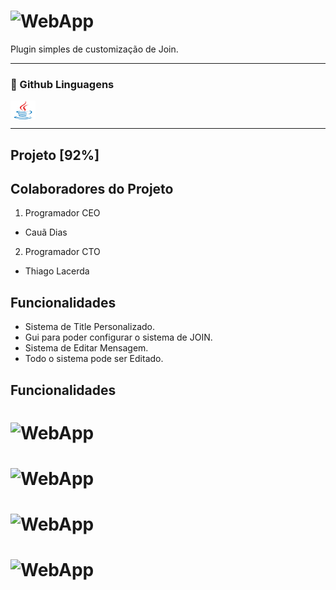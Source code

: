 # ![WebApp](https://i.imgur.com/O9c9ke1.png)

Plugin simples de customização de Join.

<hr>
  <div style="display: inline_block">
    <h3>🚀 Github Linguagens</h3>
    <img align="center" alt="Magnus-Java" height="30" width="40" src="https://raw.githubusercontent.com/devicons/devicon/master/icons/java/java-original.svg">
  </div>
<hr>

## Projeto [92%]

## Colaboradores do Projeto

1. Programador CEO
- Cauã Dias

2. Programador CTO
- Thiago Lacerda


## Funcionalidades
- Sistema de Title Personalizado.
- Gui para poder configurar o sistema de JOIN.
- Sistema de Editar Mensagem.
- Todo o sistema pode ser Editado.


## Funcionalidades

# ![WebApp](https://i.imgur.com/NzC0kzN.png)
# ![WebApp](https://i.imgur.com/5lHNBdH.png)
# ![WebApp](https://i.imgur.com/GHbMbVN.png)
# ![WebApp](https://i.imgur.com/bRjUfiP.png)

